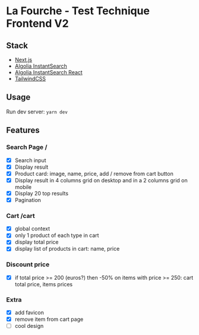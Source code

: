 # La Fourche - Test Technique Frontend V2

## Stack

- [Next.js](https://nextjs.org/docs/getting-started)
- [Algolia InstantSearch](https://www.algolia.com/products/instantsearch/)
- [Algolia InstantSearch React](https://github.com/algolia/react-instantsearch)
- [TailwindCSS](https://tailwindcss.com/)

## Usage

Run dev server: `yarn dev`

## Features

### Search Page /

- [x] Search input
- [x] Display result
- [x] Product card: image, name, price, add / remove from cart button
- [x] Display result in 4 columns grid on desktop and in a 2 columns grid on mobile
- [x] Display 20 top results
- [x] Pagination

### Cart /cart

- [x] global context
- [x] only 1 product of each type in cart
- [x] display total price
- [x] display list of products in cart: name, price

### Discount price

- [x] if total price >= 200 (euros?) then -50% on items with price >= 250: cart total price, items prices

### Extra

- [x] add favicon
- [x] remove item from cart page
- [ ] cool design
